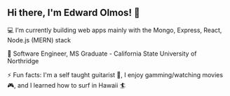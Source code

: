 ## Hi there, I'm Edward Olmos! 👋

💻 I’m currently building web apps mainly with the Mongo, Express, React, Node.js (MERN) stack

🔭 Software Engineer, MS Graduate - California State University of Northridge

⚡ Fun facts: I'm a self taught guitarist 🎸, I enjoy gamming/watching movies 🎮, and I learned how to surf in Hawaii 🏄

<!--
**EdwardOlmos/EdwardOlmos** is a ✨ _special_ ✨ repository because its `README.md` (this file) appears on your GitHub profile.

Here are some ideas to get you started:

- 🔭 I’m currently working on ...
- 🌱 I’m currently learning ...
- 👯 I’m looking to collaborate on ...
- 🤔 I’m looking for help with ...
- 💬 Ask me about ...
- 📫 How to reach me: ...
- 😄 Pronouns: ...
- ⚡ Fun fact: ...
-->
